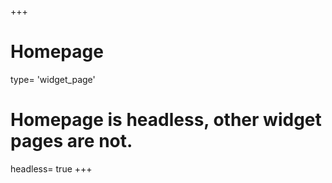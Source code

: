 +++
# Homepage
type= 'widget_page'
# Homepage is headless, other widget pages are not.
headless= true
+++

